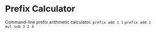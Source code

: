 # Prefix Calculator
Command-line prefix arithmetic calculator.
`prefix add 1 1`
`prefix add 1 mul sub 3 2 4`

